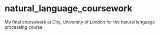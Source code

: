 # natural_language_coursework
My final coursework at City, University of London for the natural language processing course
